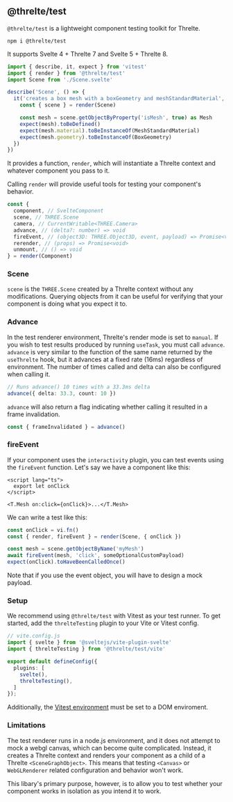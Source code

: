 ## @threlte/test

`@threlte/test` is a lightweight component testing toolkit for Threlte.

```
npm i @threlte/test
```

It supports Svelte 4 + Threlte 7 and Svelte 5 + Threlte 8.

```ts
import { describe, it, expect } from 'vitest'
import { render } from '@threlte/test'
import Scene from './Scene.svelte'

describe('Scene', () => {
  it('creates a box mesh with a boxGeometry and meshStandardMaterial', () => {
    const { scene } = render(Scene)

    const mesh = scene.getObjectByProperty('isMesh', true) as Mesh
    expect(mesh).toBeDefined()
    expect(mesh.material).toBeInstanceOf(MeshStandardMaterial)
    expect(mesh.geometry).toBeInstanceOf(BoxGeometry)
  })
})
```

It provides a function, `render`, which will instantiate a Threlte context and whatever component you pass to it.

Calling `render` will provide useful tools for testing your component's behavior.

```ts
const {
  component, // SvelteComponent
  scene, // THREE.Scene
  camera, // CurrentWritable<THREE.Camera>
  advance, // (delta?: number) => void
  fireEvent, // (object3D: THREE.Object3D, event, payload) => Promise<void>
  rerender, // (props) => Promise<void>
  unmount, // () => void
} = render(Component)
```

### Scene

`scene` is the `THREE.Scene` created by a Threlte context without any modifications. Querying objects from it can be useful for verifying that your component is doing what you expect it to.

### Advance

In the test renderer environment, Threlte's render mode is set to `manual`. If you wish to test results produced by running `useTask`, you must call `advance`. `advance` is very similar to the function of the same name returned by the `useThrelte` hook, but it advances at a fixed rate (16ms) regardless of environment. The number of times called and delta can also be configured when calling it.

```ts
// Runs advance() 10 times with a 33.3ms delta
advance({ delta: 33.3, count: 10 })
```

`advance` will also return a flag indicating whether calling it resulted in a frame invalidation.

```ts
const { frameInvalidated } = advance()
```

### fireEvent

If your component uses the `interactivity` plugin, you can test events using the `fireEvent` function. Let's say we have a component like this:

```svelte
<script lang="ts">
  export let onClick
</script>

<T.Mesh on:click={onClick}>...</T.Mesh>
```

We can write a test like this:

```ts
const onClick = vi.fn()
const { render, fireEvent } = render(Scene, { onClick })

const mesh = scene.getObjectByName('myMesh')
await fireEvent(mesh, 'click', someOptionalCustomPayload)
expect(onClick).toHaveBeenCalledOnce()
```

Note that if you use the event object, you will have to design a mock payload.

### Setup

We recommend using `@threlte/test` with Vitest as your test runner. To get started, add the `threlteTesting` plugin to your Vite or Vitest config.

```ts
// vite.config.js
import { svelte } from '@sveltejs/vite-plugin-svelte'
import { threlteTesting } from '@threlte/test/vite'

export default defineConfig({
  plugins: [
    svelte(),
    threlteTesting(),
  ]
});
```

Additionally, the [Vitest environment](https://vitest.dev/guide/environment.html) must be set to a DOM enviroment.

### Limitations

The test renderer runs in a node.js environment, and it does not attempt to mock a webgl canvas, which can become quite complicated. Instead, it creates a Threlte context and renders your component as a child of a Threlte `<SceneGraphObject>`. This means that testing `<Canvas>` or `WebGLRenderer` related configuration and behavior won't work.

This libary's primary purpose, however, is to allow you to test whether your component works in isolation as you intend it to work.
